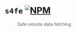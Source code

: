 # `s4fe` [![NPM](https://img.shields.io/npm/v/s4fe)](https://www.npmjs.com/package/s4fe) 

> Safe remote data fetching
